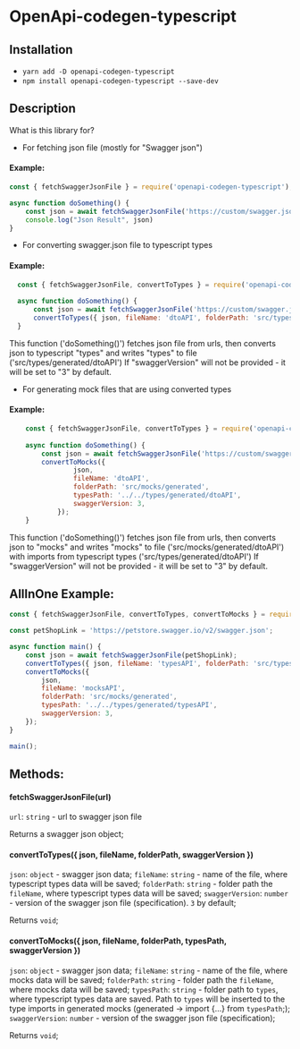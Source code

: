 # OpenApi-codegen-typescript

## Installation

 - `yarn add -D openapi-codegen-typescript`
 - `npm install openapi-codegen-typescript --save-dev`

## Description
What is this library for?

  - For fetching json file (mostly for "Swagger json")
  #### Example:
  ```javascript
  const { fetchSwaggerJsonFile } = require('openapi-codegen-typescript');  
  
  async function doSomething() {
      const json = await fetchSwaggerJsonFile('https://custom/swagger.json');
      console.log("Json Result", json)
  }
  ```
  - For converting swagger.json file to typescript types
  #### Example:
  ```javascript
    const { fetchSwaggerJsonFile, convertToTypes } = require('openapi-codegen-typescript');  
    
    async function doSomething() {
        const json = await fetchSwaggerJsonFile('https://custom/swagger.json');
        convertToTypes({ json, fileName: 'dtoAPI', folderPath: 'src/types/generated', swaggerVersion: 3 });
    }
  ```

This function ('doSomething()') fetches json file from urls, then converts json 
to typescript "types" and writes "types" to file ('src/types/generated/dtoAPI')
If "swaggerVersion" will not be provided - it will be set to "3" by default.
    
  - For generating mock files that are using converted types
  #### Example:
  ```javascript
      const { fetchSwaggerJsonFile, convertToTypes } = require('openapi-codegen-typescript');  
      
      async function doSomething() {
          const json = await fetchSwaggerJsonFile('https://custom/swagger.json');
          convertToMocks({
                  json,
                  fileName: 'dtoAPI',
                  folderPath: 'src/mocks/generated',
                  typesPath: '../../types/generated/dtoAPI',
                  swaggerVersion: 3,
              });
      }
  ```
This function ('doSomething()') fetches json file from urls, then converts json to "mocks" and writes "mocks" to file
 ('src/mocks/generated/dtoAPI') with imports from typescript types ('src/types/generated/dtoAPI') 
If "swaggerVersion" will not be provided - it will be set to "3" by default.

## AllInOne Example:

```javascript
const { fetchSwaggerJsonFile, convertToTypes, convertToMocks } = require('openapi-codegen-typescript');

const petShopLink = 'https://petstore.swagger.io/v2/swagger.json';

async function main() {
    const json = await fetchSwaggerJsonFile(petShopLink);
    convertToTypes({ json, fileName: 'typesAPI', folderPath: 'src/types/generated', swaggerVersion: 3 });
    convertToMocks({
        json,
        fileName: 'mocksAPI',
        folderPath: 'src/mocks/generated',
        typesPath: '../../types/generated/typesAPI',
        swaggerVersion: 3,
    });
}

main();
```

## Methods:

#### fetchSwaggerJsonFile(url)
`url`: `string` - url to swagger json file 

Returns a swagger json object;

#### convertToTypes({ json, fileName, folderPath, swaggerVersion })
`json`: `object` - swagger json data;
`fileName`: `string` - name of the file, where typescript types data will be saved;
`folderPath`: `string` - folder path the `fileName`, where typescript types data will be saved;
`swaggerVersion`: `number` - version of the swagger json file (specification). `3` by default;

Returns `void`;

#### convertToMocks({ json, fileName, folderPath, typesPath, swaggerVersion })
`json`: `object` - swagger json data;
`fileName`: `string` - name of the file, where mocks data will be saved;
`folderPath`: `string` - folder path the `fileName`, where mocks data will be saved;
`typesPath`: `string` - folder path to `types`, where typescript types data are saved. 
Path to `types` will be inserted to the type imports in generated mocks (generated -> import {...} from `typesPath`;);
`swaggerVersion`: `number` - version of the swagger json file (specification);

Returns `void`;
